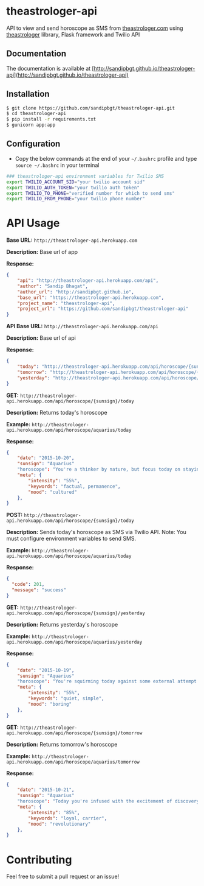 # theastrologer-api

API to view and send horoscope as SMS from [theastrologer.com](http://theastrologer.com) using [theastrologer](https://pypi.python.org/pypi/theastrologer/) lilbrary, Flask framework and Twilio API

## Documentation
The documentation is available at [http://sandipbgt.github.io/theastrologer-api](http://sandipbgt.github.io/theastrologer-api)

## Installation
```sh
$ git clone https://github.com/sandipbgt/theastrologer-api.git
$ cd theastrologer-api
$ pip install -r requirements.txt
$ gunicorn app:app
```

## Configuration
* Copy the below commands at the end of your `~/.bashrc` profile and type `source ~/.bashrc` in your terminal

```sh
### theastrologer-api environment variables for Twilio SMS
export TWILIO_ACCOUNT_SID="your twilio account sid"
export TWILIO_AUTH_TOKEN="your twilio auth token"
export TWILIO_TO_PHONE="verified number for which to send sms"
export TWILIO_FROM_PHONE="your twilio phone number"
```

# API Usage

**Base URL:** `http://theastrologer-api.herokuapp.com`

**Description:** Base url of app

**Response:**
```json
{
    "api": "http://theastrologer-api.herokuapp.com/api",
    "author": "Sandip Bhagat",
    "author_url": "http://sandipbgt.github.io",
    "base_url": "https://theastrologer-api.herokuapp.com",
    "project_name": "theastrologer-api",
    "project_url": "https://github.com/sandipbgt/theastrologer-api"
}
```

**API Base URL:** `http://theastrologer-api.herokuapp.com/api`

**Description:** Base url of api

**Response:**
```json
{
    "today": "http://theastrologer-api.herokuapp.com/api/horoscope/{sunsign}/today",
    "tomorrow": "http://theastrologer-api.herokuapp.com/api/horoscope/{sunsign}/tomorrow",
    "yesterday": "http://theastrologer-api.herokuapp.com/api/horoscope/{sunsign}/yesterday"
}
```

**GET:** `http://theastrologer-api.herokuapp.com/api/horoscope/{sunsign}/today`

**Description:** Returns today's horoscope

**Example:** `http://theastrologer-api.herokuapp.com/api/horoscope/aquarius/today`

**Response:**
```json
{
    "date": "2015-10-20",
    "sunsign": "Aquarius"
    "horoscope": "You're a thinker by nature, but focus today on staying grounded in your body. Go for a long walk or do some yoga on your living room floor. Eat foods that are densely nutritious. Then focus on your future. It's time to take some solid steps toward a more secure life, whether that means adjusting your budget, looking for a new, better job, enrolling in classes or anything else that will improve your standing.",
    "meta": {
        "intensity": "55%",
        "keywords": "factual, permanence",
        "mood": "cultured"
    },
}
```

**POST:** `http://theastrologer-api.herokuapp.com/api/horoscope/{sunsign}/today`

**Description:** Sends today's horoscope as SMS via Twilio API. Note: You must configure environment variables to send SMS.

**Example:** `http://theastrologer-api.herokuapp.com/api/horoscope/aquarius/today`

**Response:**
```json
{
  "code": 201,
  "message": "success"
}
```

**GET:** `http://theastrologer-api.herokuapp.com/api/horoscope/{sunsign}/yesterday`

**Description:** Returns yesterday's horoscope

**Example:** `http://theastrologer-api.herokuapp.com/api/horoscope/aquarius/yesterday`

**Response:**
```json
{
    "date": "2015-10-19",
    "sunsign": "Aquarius"
    "horoscope": "You're squirming today against some external attempt to confine your movements or your creativity. Of course, you're ultra-sensitive to any type of restriction, so this certainly doesn't sit well with you. Whether it's something as straightforward as a traffic jam or as complicated as a relationship doesn't matter. It's not the exact situation that matters as much as your reaction to it. Go for the mature, civilized approach today.",
    "meta": {
        "intensity": "55%",
        "keywords": "quiet, simple",
        "mood": "boring"
    },
}
```

**GET:** `http://theastrologer-api.herokuapp.com/api/horoscope/{sunsign}/tomorrow`

**Description:** Returns tomorrow's horoscope

**Example:** `http://theastrologer-api.herokuapp.com/api/horoscope/aquarius/tomorrow`

**Response:**
```json
{
    "date": "2015-10-21",
    "sunsign": "Aquarius"
    "horoscope": "Today you're infused with the excitement of discovery. The world is full of possibility. It's a great time to research or develop a project, whether a personal or professional one. The important thing is to be creative: The more innovative your ideas, the better. A pioneering approach will not only lead to big things, it will impress your employer and other VIPs who are looking for something just a little bit different now.",
    "meta": {
        "intensity": "85%",
        "keywords": "loyal, carrier",
        "mood": "revolutionary"
    },
}
```

# Contributing
Feel free to submit a pull request or an issue!